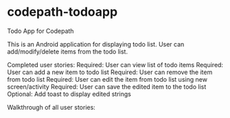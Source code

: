 codepath-todoapp
================

Todo App for Codepath

This is an Android application for displaying todo list. User can add/modify/delete items from the todo list.

Completed user stories:
 Required: User can view list of todo items
 Required: User can add a new item to todo list
 Required: User can remove the item from todo list
 Required: User can edit the item from todo list using new screen/activity
 Required: User can save the edited item to the todo list
 Optional: Add toast to display edited strings



Walkthrough of all user stories:


